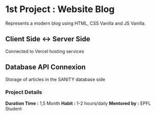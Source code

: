 # 1st Project : Website Blog

Represents a modern blog using HTML, CSS Vanilla and JS Vanilla. 

## Client Side <-> Server Side 
Connected to Vercel hosting services

## Database API Connexion
Storage of articles in the SANITY database side

### Project Details

**Duration Time :** 1,5 Month
**Habit :** 1-2 hours/daily
**Mentored by :** EPFL Student
